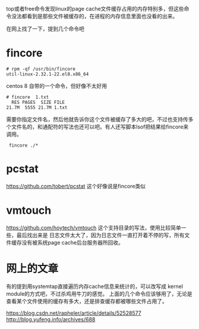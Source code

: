 top或者free命令发现linux的page cache文件缓存占用的内存特别多，但这些命令没法都看到是那些文件被缓存的，在进程的内存信息里面也没看的出来。

在网上找了一下，提到几个命令吧

fincore
=======
```text
# rpm -qf /usr/bin/fincore
util-linux-2.32.1-22.el8.x86_64
```
centos 8 自带的一个命令，但好像不太好用
```text
# fincore  1.txt
  RES PAGES  SIZE FILE
21.7M  5555 21.7M 1.txt
```
需要你指定文件名，然后他就告诉你这个文件被缓存了多大的吧，不过也支持传多个文件名的，和通配符的写法也还可以吧。有人还写脚本lsof把结果给fincore来调用。
```text
 fincore ./*
```


pcstat
======
https://github.com/tobert/pcstat
这个好像说是fincore类似


vmtouch
=======
https://github.com/hoytech/vmtouch
这个支持目录的写法，使用比较简单一些，最后找出来是 日志文件太大了，因为日志文件一直打开着不停的写，所有文件缓存没有被系统page cache后台服务器所回收。


网上的文章
=========
有的提到用systemtap直接遍历内存cache信息来统计的，可以改写成 kernel module的方式吧，不过杀鸡用牛刀的感觉。
上面的几个命令应该够用了，无论是查看某个文件使用的缓存有多大，还是排查缓存都被哪些文件占用了。

https://blog.csdn.net/rapheler/article/details/52528577
http://blog.yufeng.info/archives/688

